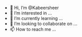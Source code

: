 - 👋 Hi, I’m @Kabeersheer
- 👀 I’m interested in ...
- 🌱 I’m currently learning ...
- 💞️ I’m looking to collaborate on ...
- 📫 How to reach me ...

<!---
Kabeersheer/Kabeersheer is a ✨ special ✨ repository because its `README.md` (this file) appears on your GitHub profile.
You can click the Preview link to take a look at your changes.
--->
